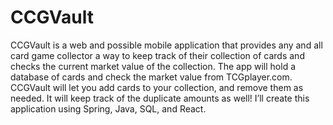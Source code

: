 # CCGVault
CCGVault is a web and possible mobile application that provides any and all card game collector a way to keep track of their collection of cards and checks the current market value of the collection. The app will hold a database of cards and check the market value from TCGplayer.com. CCGVault will let you add cards to your collection, and remove them as needed. It will keep track of the duplicate amounts as well! I’ll create this application using Spring, Java, SQL, and React.
